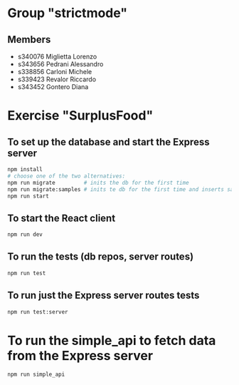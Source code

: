 # Group "strictmode"

## Members
- s340076 Miglietta Lorenzo
- s343656 Pedrani Alessandro
- s338856 Carloni Michele
- s339423 Revalor Riccardo
- s343452 Gontero Diana

# Exercise "SurplusFood"

## To set up the database and start the Express server
```sh
npm install
# choose one of the two alternatives:
npm run migrate         # inits the db for the first time
npm run migrate:samples # inits te db for the first time and inserts sample data
npm run start
```

## To start the React client
```sh
npm run dev
```

## To run the tests (db repos, server routes)
```sh
npm run test
```

## To run just the Express server routes tests
```sh
npm run test:server
```

# To run the simple_api to fetch data from the Express server
```sh
npm run simple_api
```